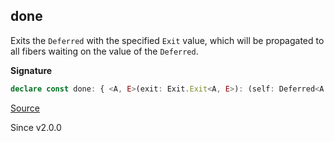 ## done

Exits the `Deferred` with the specified `Exit` value, which will be
propagated to all fibers waiting on the value of the `Deferred`.

**Signature**

```ts
declare const done: { <A, E>(exit: Exit.Exit<A, E>): (self: Deferred<A, E>) => Effect.Effect<boolean>; <A, E>(self: Deferred<A, E>, exit: Exit.Exit<A, E>): Effect.Effect<boolean>; }
```

[Source](https://github.com/Effect-TS/effect/tree/main/packages/effect/src/Deferred.ts#L145)

Since v2.0.0